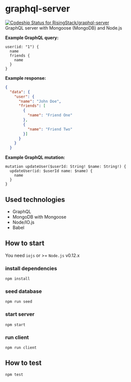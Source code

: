 # graphql-server
[ ![Codeship Status for RisingStack/graphql-server](https://codeship.com/projects/434da740-03bb-0133-00c5-7a6771ab2ee8/status?branch=master)](https://codeship.com/projects/89250)  
GraphQL server with Mongoose (MongoDB) and Node.js  

**Example GraphQL query:**
```
user(id: "1") {
  name
  friends {
    name
  }
}
```

**Example response:**
```json
{
  "data": {
    "user": {
      "name": "John Doe",
      "friends": [
        {
          "name": "Friend One"
        },
        {
          "name": "Friend Two"
        }]
      }
    }
  }
```

**Example GraphQL mutation:**
```
mutation updateUser($userId: String! $name: String!) {
  updateUser(id: $userId name: $name) {
    name
  }
}
```

## Used technologies

* GraphQL
* MongoDB with Mongoose
* Node/IO.js
* Babel

## How to start

You need `iojs` or >= `Node.js` v0.12.x

### install dependencies

```
npm install
```

### seed database
```
npm run seed
```

### start server
```
npm start
```

### run client
```
npm run client
```

## How to test

```
npm test
```
